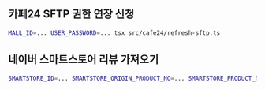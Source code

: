 ## 카페24 SFTP 권한 연장 신청

```bash
MALL_ID=... USER_PASSWORD=... tsx src/cafe24/refresh-sftp.ts
```

## 네이버 스마트스토어 리뷰 가져오기

```bash
SMARTSTORE_ID=... SMARTSTORE_ORIGIN_PRODUCT_NO=... SMARTSTORE_PRODUCT_NO=... SMARTSTORE_MERCHANT_NO=... tsx src/naver-smartstore/reviews.ts
```
